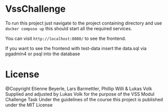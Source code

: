 # VssChallenge

To run this project just navigate to the project containing directory and use `docker compose up` this should start all the required services.

You can visit `http://localhost:8080/` to see the frontend.

If you want to see the frontend with test-data insert the data.sql via pgadmin4 or psql into the database

# License

@Copyright Etienne Beyerle, Lars Barmettler, Phillip Willi & Lukas Volk
Supplied and adjusted by Lukas Volk for the purpose of the VSS Modul Challenge Task
Under the guidelines of the course this project is published under the MIT License

